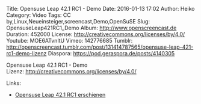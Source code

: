 Title: Opensuse Leap 42.1 RC1 - Demo
Date: 2016-01-13 17:02
Author: Heiko
Category: Video
Tags: CC by,Linux,Neueinsteiger,screencast,Demo,OpenSuSE
Slug: OpensuseLeap421RC1_Demo
Album: http://www.openscreencast.de
Duration: 452000
License: http://creativecommons.org/licenses/by/4.0/
Youtube: MOE6ATvnltU
Vimeo: 142776685
Tumblr: http://openscreencast.tumblr.com/post/131414787565/opensuse-leap-421-rc1-demo-lizenz
Diaspora: https://pod.geraspora.de/posts/4140305

Opensuse Leap 42.1 RC1 - Demo  
Lizenz: <http://creativecommons.org/licenses/by/4.0/>  
  

Links:

  * [Opensuse Leap 42.1 RC1 erschienen](http://www.pro-linux.de/news/1/22864/opensuse-leap-421-rc1-erschienen.html)

